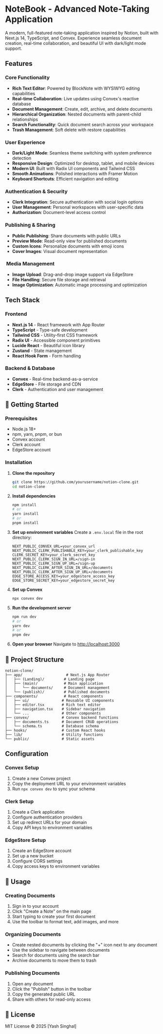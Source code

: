 # NoteBook - Advanced Note-Taking Application

A modern, full-featured note-taking application inspired by Notion, built with Next.js 14, TypeScript, and Convex. Experience seamless document creation, real-time collaboration, and beautiful UI with dark/light mode support.


## Features

###  Core Functionality
- **Rich Text Editor**: Powered by BlockNote with WYSIWYG editing capabilities
- **Real-time Collaboration**: Live updates using Convex's reactive database
- **Document Management**: Create, edit, archive, and delete documents
- **Hierarchical Organization**: Nested documents with parent-child relationships
- **Search Functionality**: Quick document search across your workspace
- **Trash Management**: Soft delete with restore capabilities

### User Experience
- **Dark/Light Mode**: Seamless theme switching with system preference detection
- **Responsive Design**: Optimized for desktop, tablet, and mobile devices
- **Modern UI**: Built with Radix UI components and Tailwind CSS
- **Smooth Animations**: Polished interactions with Framer Motion
- **Keyboard Shortcuts**: Efficient navigation and editing

### Authentication & Security
- **Clerk Integration**: Secure authentication with social login options
- **User Management**: Personal workspaces with user-specific data
- **Authorization**: Document-level access control

### Publishing & Sharing
- **Public Publishing**: Share documents with public URLs
- **Preview Mode**: Read-only view for published documents
- **Custom Icons**: Personalize documents with emoji icons
- **Cover Images**: Visual document representation

### ️ Media Management
- **Image Upload**: Drag-and-drop image support via EdgeStore
- **File Handling**: Secure file storage and retrieval
- **Image Optimization**: Automatic image processing and optimization

## Tech Stack

### Frontend
- **Next.js 14** - React framework with App Router
- **TypeScript** - Type-safe development
- **Tailwind CSS** - Utility-first CSS framework
- **Radix UI** - Accessible component primitives
- **Lucide React** - Beautiful icon library
- **Zustand** - State management
- **React Hook Form** - Form handling

### Backend & Database
- **Convex** - Real-time backend-as-a-service
- **EdgeStore** - File storage and CDN
- **Clerk** - Authentication and user management

## 🚀 Getting Started

### Prerequisites
- Node.js 18+ 
- npm, yarn, pnpm, or bun
- Convex account
- Clerk account
- EdgeStore account

### Installation

1. **Clone the repository**
   ```bash
   git clone https://github.com/yourusername/notion-clone.git
   cd notion-clone
   ```

2. **Install dependencies**
   ```bash
   npm install
   # or
   yarn install
   # or
   pnpm install
   ```

3. **Set up environment variables**
   Create a `.env.local` file in the root directory:
   ```env
   NEXT_PUBLIC_CONVEX_URL=your_convex_url
   NEXT_PUBLIC_CLERK_PUBLISHABLE_KEY=your_clerk_publishable_key
   CLERK_SECRET_KEY=your_clerk_secret_key
   NEXT_PUBLIC_CLERK_SIGN_IN_URL=/sign-in
   NEXT_PUBLIC_CLERK_SIGN_UP_URL=/sign-up
   NEXT_PUBLIC_CLERK_AFTER_SIGN_IN_URL=/documents
   NEXT_PUBLIC_CLERK_AFTER_SIGN_UP_URL=/documents
   EDGE_STORE_ACCESS_KEY=your_edgestore_access_key
   EDGE_STORE_SECRET_KEY=your_edgestore_secret_key
   ```

4. **Set up Convex**
   ```bash
   npx convex dev
   ```

5. **Run the development server**
   ```bash
   npm run dev
   # or
   yarn dev
   # or
   pnpm dev
   ```

6. **Open your browser**
   Navigate to [http://localhost:3000](http://localhost:3000)

## 📁 Project Structure

```
notion-clone/
├── app/                    # Next.js App Router
│   ├── (Landing)/         # Landing page
│   ├── (main)/            # Main application
│   │   └── documents/     # Document management
│   └── (publish)/         # Published documents
├── components/            # React components
│   ├── ui/               # Reusable UI components
│   ├── editor.tsx        # Rich text editor
│   ├── navigation.tsx    # Sidebar navigation
│   └── ...               # Other components
├── convex/               # Convex backend functions
│   ├── documents.ts      # Document CRUD operations
│   └── schema.ts         # Database schema
├── hooks/                # Custom React hooks
├── lib/                  # Utility functions
└── public/               # Static assets
```

##  Configuration

### Convex Setup
1. Create a new Convex project
2. Copy the deployment URL to your environment variables
3. Run `npx convex dev` to sync your schema

### Clerk Setup
1. Create a Clerk application
2. Configure authentication providers
3. Set up redirect URLs for your domain
4. Copy API keys to environment variables

### EdgeStore Setup
1. Create an EdgeStore account
2. Set up a new bucket
3. Configure CORS settings
4. Copy access keys to environment variables

## 🎯 Usage

### Creating Documents
1. Sign in to your account
2. Click "Create a Note" on the main page
3. Start typing to create your first document
4. Use the toolbar to format text, add images, and more

### Organizing Documents
- Create nested documents by clicking the "+" icon next to any document
- Use the sidebar to navigate between documents
- Search for documents using the search bar
- Archive documents to move them to trash

### Publishing Documents
1. Open any document
2. Click the "Publish" button in the toolbar
3. Copy the generated public URL
4. Share with others for read-only access

## 📝 License

MIT License © 2025 [Yash Singhal]